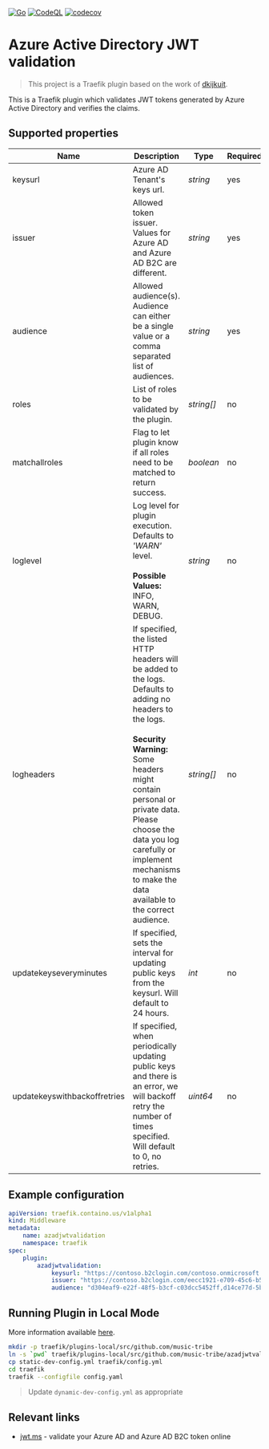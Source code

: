 [![Go](https://github.com/music-tribe/azadjwtvalidation/actions/workflows/go.yml/badge.svg)](https://github.com/music-tribe/azadjwtvalidation/actions/workflows/go.yml)
[![CodeQL](https://github.com/music-tribe/azadjwtvalidation/actions/workflows/codeql.yml/badge.svg)](https://github.com/music-tribe/azadjwtvalidation/actions/workflows/codeql.yml)
[![codecov](https://codecov.io/gh/music-tribe/azadjwtvalidation/branch/master/graph/badge.svg?token=GCEU8TO2WY)](https://codecov.io/gh/music-tribe/azadjwtvalidation)

# Azure Active Directory JWT validation

> This project is a Traefik plugin based on the work of [dkijkuit](https://github.com/dkijkuit/azurejwttokenvalidation). 

This is a Traefik plugin which validates JWT tokens generated by Azure Active Directory and verifies the claims.

## Supported properties

| Name | Description | Type | Required |
|------|-------------|------|----|
|keysurl | Azure AD Tenant's keys url. |*string*|  yes  |
|issuer | Allowed token issuer. Values for Azure AD and Azure AD B2C are different. |*string*| yes  |
|audience | Allowed audience(s). Audience can either be a single value or a comma separated list of audiences. |*string*| yes  |
|roles | List of roles to be validated by the plugin. |*string[]*| no  |
|matchallroles | Flag to let plugin know if all roles need to be matched to return success. |*boolean*| no  |
|loglevel | Log level for plugin execution. Defaults to *'WARN'* level. <br /><br /> **Possible Values:** INFO, WARN, DEBUG.  |*string*| no  |
|logheaders | If specified, the listed HTTP headers will be added to the logs. Defaults to adding no headers to the logs. <br /><br /> **Security Warning:** Some headers might contain personal or private data. Please choose the data you log carefully or implement mechanisms to make the data available to the correct audience. |*string[]*| no  |
|updatekeyseveryminutes| If specified, sets the interval for updating public keys from the keysurl. Will default to 24 hours. |*int*| no |
|updatekeyswithbackoffretries| If specified, when periodically updating public keys and there is an error, we will backoff retry the number of times specified. Will default to 0, no retries. |*uint64*| no |

## Example configuration

```yaml
apiVersion: traefik.containo.us/v1alpha1
kind: Middleware
metadata:
    name: azadjwtvalidation
    namespace: traefik
spec:
    plugin:
        azadjwtvalidation:
            keysurl: "https://contoso.b2clogin.com/contoso.onmicrosoft.com/b2c_1_signupsignin1/discovery/v2.0/keys"
            issuer: "https://contoso.b2clogin.com/eecc1921-e709-45c6-b5dc-0a92d28ae4b1/v2.0/"
            audience: "d304eaf9-e22f-48f5-b3cf-c03dcc5452ff,d14ce77d-5be7-437b-b165-16b57813ec4c"
```

## Running Plugin in Local Mode

More information available [here](https://plugins.traefik.io/install).

```bash
mkdir -p traefik/plugins-local/src/github.com/music-tribe
ln -s `pwd` traefik/plugins-local/src/github.com/music-tribe/azadjwtvalidation
cp static-dev-config.yml traefik/config.yml
cd traefik
traefik --configfile config.yaml
```

> Update `dynamic-dev-config.yml` as appropriate

## Relevant links

- [jwt.ms](https://jwt.ms/) - validate your Azure AD and Azure AD B2C token online
